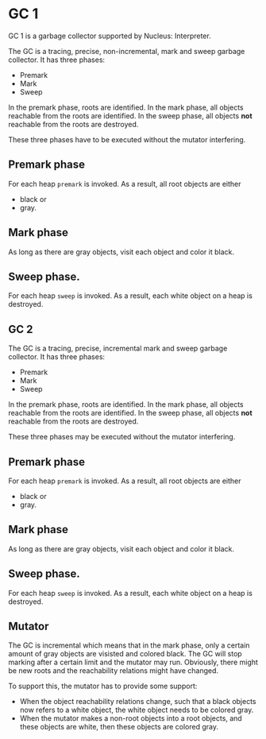 # GC 1
GC 1 is a garbage collector supported by Nucleus: Interpreter.

The GC is a tracing, precise, non-incremental, mark and sweep garbage collector.
It has three phases:
- Premark
- Mark
- Sweep

In the premark phase, roots are identified.
In the mark phase, all objects reachable from the roots are identified.
In the sweep phase, all objects **not** reachable from the roots are destroyed.

These three phases have to be executed without the mutator interfering.

## Premark phase

For each heap `premark` is invoked.
As a result, all root objects are either
- black or
- gray.

## Mark phase
As long as there are gray objects, visit each object and color it black.

## Sweep phase.
For each heap `sweep` is invoked.
As a result, each white object on a heap is destroyed.


## GC 2

The GC is a tracing, precise, incremental mark and sweep garbage collector.
It has three phases:
- Premark
- Mark
- Sweep

In the premark phase, roots are identified.
In the mark phase, all objects reachable from the roots are identified.
In the sweep phase, all objects **not** reachable from the roots are destroyed.

These three phases may be executed without the mutator interfering.

## Premark phase

For each heap `premark` is invoked.
As a result, all root objects are either
- black or
- gray.

## Mark phase
As long as there are gray objects, visit each object and color it black.

## Sweep phase.
For each heap `sweep` is invoked.
As a result, each white object on a heap is destroyed.

## Mutator
The GC is incremental which means that in the mark phase, only a certain amount of gray objects
are visisted and colored black. The GC will stop marking after a certain limit and the mutator
may run. Obviously, there might be new roots and the reachability relations might have changed.

To support this, the mutator has to provide some support:

- When the object reachability relations change, such that a black objects now refers to a white object,
  the white object needs to be colored gray.
- When the mutator makes a non-root objects into a root objects,
  and these objects are white, then these objects are colored gray.
